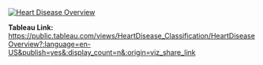 <div class='tableauPlaceholder' id='viz1639004022661' style='position: relative'><noscript><a href='#'><img alt='Heart Disease Overview ' src='https:&#47;&#47;public.tableau.com&#47;static&#47;images&#47;He&#47;HeartDisease_Classification&#47;HeartDiseaseOverview&#47;1_rss.png' style='border: none' /></a></noscript><object class='tableauViz'  style='display:none;'><param name='host_url' value='https%3A%2F%2Fpublic.tableau.com%2F' /> <param name='embed_code_version' value='3' /> <param name='site_root' value='' /><param name='name' value='HeartDisease_Classification&#47;HeartDiseaseOverview' /><param name='tabs' value='no' /><param name='toolbar' value='yes' /><param name='static_image' value='https:&#47;&#47;public.tableau.com&#47;static&#47;images&#47;He&#47;HeartDisease_Classification&#47;HeartDiseaseOverview&#47;1.png' /> <param name='animate_transition' value='yes' /><param name='display_static_image' value='yes' /><param name='display_spinner' value='yes' /><param name='display_overlay' value='yes' /><param name='display_count' value='yes' /><param name='language' value='en-US' /><param name='filter' value='publish=yes' /></object></div>                

**Tableau Link:** https://public.tableau.com/views/HeartDisease_Classification/HeartDiseaseOverview?:language=en-US&publish=yes&:display_count=n&:origin=viz_share_link
